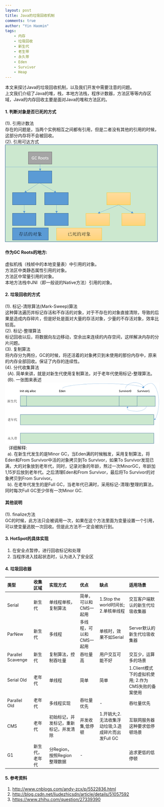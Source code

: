 ```yaml
---
layout: post
title: Java的垃圾回收机制
comments: true
author: "Yin Haomin"
tags:
    - 内存
    - 垃圾回收
    - 新生代
    - 老生带
    - 永久带
    - Eden
    - Survivor
    - Heap
---
```


本文来探讨Java的垃圾回收机制，以及我们开发中需要注意的问题。<br>
上文我们介绍了Java的堆，栈，本地方法栈，程序计数器，方法区等等内存区域，Java的内存回收主要是面对Java的堆和方法区的。<br>

#### 1. 判断对象是否已死的方式
(1). 引用计数法<br>
存在的问题是，当两个实例相互之间都有引用，但是二者没有其他的引用的时候，这部分内存将不会被回收。<br>
(2). 引用可达方式<br>
![gras](/images/stackheap/Object可达性判断.png)<br>

#### 作为GC Roots的地方:<br>
虚拟机栈（栈帧中的本地变量表）中引用的对象。<br>
方法区中类静态属性引用的对象。<br>
方法区中常量引用的对象。<br>
本地方法栈中JNI（即一般说的Native方法）引用的对象。<br>

#### 2. 垃圾回收的方式
(1). 标记-清除算法(Mark-Sweep)算法<br>
这种算法遍历并标记存活和不存活的对象，对于不存在的对象直接清除，导致的后果是造成内存碎片，但是好处是面对大量的存活对象，少量的不存活对象，效率比较高。<br>
(2). 标记-整理算法<br>
标记回收以后，将数据向左边移动，空余出来连续的内存空间，这样解决内存的分片问题。<br>
(3). 复制算法<br>
将内存分为两份，GC的时候，将还活着的对象拷贝到未使用的那份内存中，原来的内存全部回收。保证了内存的连续性。<br>
(4). 分代收集算法<br>
    (A). 简单来讲，就是对新生代使用复制算法，对于老年代使用标记-整理算法。 <br>
    (B). 一张图来表述<br>
    ![gras](/images/stackheap/内存带回收算法.png)<br>
    详细解释:<br>
    a). 在新生代发生的是Minor GC，当Eden满的时候触发，采用复制算法，将Eden和From Survivor中活的对象拷贝到To Survivor，如果To Survivor发现已满，大的对象放到老年代，同时，记录对象的年龄，熬过一次MinorGC，年龄加1,15岁后放到老年代。之后清理Eden和From Survivor，最后将To Survivor的对象拷贝到From Survivor。<br>
    b). 在老年代发生的是Full GC，当老年代已满时，采用标记-清理/整理的算法，同时每次Full GC至少伴有一次Minor GC.
#### 其他说明
(1). finalize方法<br>
GC的时候，此方法只会被调用一次，如果在这个方法里面为变量设置一个引用，可以使变量逃脱一次回收。但是此方法不一定会被执行到。<br>

#### 3. HotSpot的具体实现
1. 在安全点暂停，进行回收标记和处理<br>
2. 当程序进入挂起状态时，认为进入了安全区<br>

#### 4. 垃圾回收器

|类型|收集区域|实现方式|优点|缺点|适用场景|
|:-------|:-------|:-------|:-------|:-------|:-------|
|Serial|新生代|单线程单核，复制算法|简单，可以和CMS一起用|1.Stop the world时间长; 2.单核单线程|交互客户端默认的新生代垃圾收集器|
|ParNew|新生代|多线程|多线程，可以和CMS一起用|单核时，效果不如Serial|Server默认的新生代垃圾收集器|
|Parallel Scavenge|新生代|复制算法，控制吞吐量|吞吐量高|用户交互可能不好|交互少，运算多的场景|
|Serial Old|老年代|单线程|简单|简单|1.Client模式下的虚拟机使用; 2.作为CMS失败的备案使用|
|Parallel Old|老年代|多线程实现|吞吐量优先|-|吞吐量优先|
|CMS|老年代|初始标记，并发标记，重新标记，并发清除|并发收集,低停顿|1.开销大;2.无法收集浮动垃圾;3.造成碎片而出发Full GC|互联网服务器这种要求低停顿场景|
|G1|新生代，老年代|分Region，按照Region整理数据|-||追求更低的低停顿|


#### 5. 参考资料
1. http://www.cnblogs.com/andy-zcx/p/5522836.html <br>
2. http://blog.csdn.net/liudezhicsdn/article/details/51057592 <br>
3. https://www.zhihu.com/question/27339390 <br>
